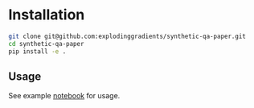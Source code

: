 # Installation
```bash
git clone git@github.com:explodinggradients/synthetic-qa-paper.git
cd synthetic-qa-paper
pip install -e .
```

## Usage
See example [notebook](notebooks/experiment.ipynb) for usage.